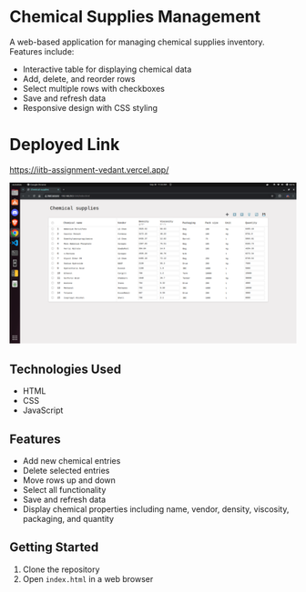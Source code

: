 # Chemical Supplies Management

A web-based application for managing chemical supplies inventory. Features include:

- Interactive table for displaying chemical data
- Add, delete, and reorder rows
- Select multiple rows with checkboxes
- Save and refresh data
- Responsive design with CSS styling

# Deployed Link
https://iitb-assignment-vedant.vercel.app/

![Screenshot of Chemical Supplies Management application](./screenshot.png)

## Technologies Used

- HTML
- CSS
- JavaScript

## Features

- Add new chemical entries
- Delete selected entries
- Move rows up and down
- Select all functionality
- Save and refresh data
- Display chemical properties including name, vendor, density, viscosity, packaging, and quantity

## Getting Started

1. Clone the repository
2. Open `index.html` in a web browser
